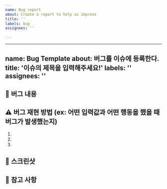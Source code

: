 ```yaml
---
name: Bug report
about: Create a report to help us improve
title: ''
labels: bug
assignees: ''

---
```


---
name: Bug Template
about: 버그를 이슈에 등록한다.
title: '이슈의 제목을 입력해주세요!'
labels: ''
assignees: ''
---

## 🤷 버그 내용

## ⚠ 버그 재현 방법 (ex: 어떤 입력값과 어떤 행동을 했을 때 버그가 발생했는지)

1.
2.
3.

## 📸 스크린샷

## 👄 참고 사항
